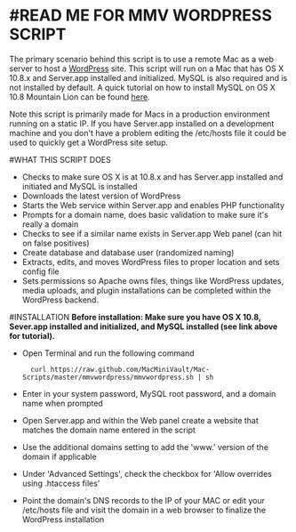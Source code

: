 #READ ME FOR MMV WORDPRESS SCRIPT
===========

The primary scenario behind this script is to use a remote Mac as a web server to host a [WordPress](http://www.wordpress.org) site.  This script will run on a Mac that has OS X 10.8.x and Server.app installed and initialized.  MySQL is also required and is not installed by default.  A quick tutorial on how to install MySQL on OS X 10.8 Mountain Lion can be found [here](http://www.macminivault.com/mysql-mountain-lion/). 

Note this script is primarily made for Macs in a production environment running on a static IP.  If you have Server.app installed on a development machine and you don't have a problem editing the /etc/hosts file it could be used to quickly get a WordPress site setup.

#WHAT THIS SCRIPT DOES
+ Checks to make sure OS X is at 10.8.x and has Server.app installed and initiated and MySQL is installed
+ Downloads the latest version of WordPress
+ Starts the Web service within Server.app and enables PHP functionality
+ Prompts for a domain name, does basic validation to make sure it's really a domain
+ Checks to see if a similar name exists in Server.app Web panel (can hit on false positives)
+ Create database and database user (randomized naming)
+ Extracts, edits, and moves WordPress files to proper location and sets config file
+ Sets permissions so Apache owns files, things like WordPress updates, media uploads, and plugin installations can be completed within the WordPress backend.

#INSTALLATION
**Before installation: Make sure you have OS X 10.8, Sever.app installed and initialized, and MySQL installed (see link above for tutorial).**

+ Open Terminal and run the following command

        curl https://raw.github.com/MacMiniVault/Mac-Scripts/master/mmvwordpress/mmvwordpress.sh | sh

+ Enter in your system password, MySQL root password, and a domain name when prompted
+ Open Server.app and within the Web panel create a website that matches the domain name entered in the script
+ Use the additional domains setting to add the 'www.' version of the domain if applicable
+ Under 'Advanced Settings', check the checkbox for 'Allow overrides using .htaccess files'
+ Point the domain's DNS records to the IP of your MAC or edit your /etc/hosts file and visit the domain in a web browser to finalize the WordPress installation